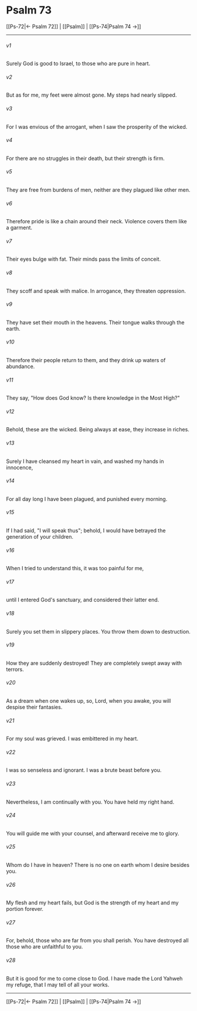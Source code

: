 # Psalm 73

[[Ps-72|← Psalm 72]] | [[Psalm]] | [[Ps-74|Psalm 74 →]]
***



###### v1 
Surely God is good to Israel, to those who are pure in heart. 

###### v2 
But as for me, my feet were almost gone. My steps had nearly slipped. 

###### v3 
For I was envious of the arrogant, when I saw the prosperity of the wicked. 

###### v4 
For there are no struggles in their death, but their strength is firm. 

###### v5 
They are free from burdens of men, neither are they plagued like other men. 

###### v6 
Therefore pride is like a chain around their neck. Violence covers them like a garment. 

###### v7 
Their eyes bulge with fat. Their minds pass the limits of conceit. 

###### v8 
They scoff and speak with malice. In arrogance, they threaten oppression. 

###### v9 
They have set their mouth in the heavens. Their tongue walks through the earth. 

###### v10 
Therefore their people return to them, and they drink up waters of abundance. 

###### v11 
They say, "How does God know? Is there knowledge in the Most High?" 

###### v12 
Behold, these are the wicked. Being always at ease, they increase in riches. 

###### v13 
Surely I have cleansed my heart in vain, and washed my hands in innocence, 

###### v14 
For all day long I have been plagued, and punished every morning. 

###### v15 
If I had said, "I will speak thus"; behold, I would have betrayed the generation of your children. 

###### v16 
When I tried to understand this, it was too painful for me, 

###### v17 
until I entered God's sanctuary, and considered their latter end. 

###### v18 
Surely you set them in slippery places. You throw them down to destruction. 

###### v19 
How they are suddenly destroyed! They are completely swept away with terrors. 

###### v20 
As a dream when one wakes up, so, Lord, when you awake, you will despise their fantasies. 

###### v21 
For my soul was grieved. I was embittered in my heart. 

###### v22 
I was so senseless and ignorant. I was a brute beast before you. 

###### v23 
Nevertheless, I am continually with you. You have held my right hand. 

###### v24 
You will guide me with your counsel, and afterward receive me to glory. 

###### v25 
Whom do I have in heaven? There is no one on earth whom I desire besides you. 

###### v26 
My flesh and my heart fails, but God is the strength of my heart and my portion forever. 

###### v27 
For, behold, those who are far from you shall perish. You have destroyed all those who are unfaithful to you. 

###### v28 
But it is good for me to come close to God. I have made the Lord Yahweh my refuge, that I may tell of all your works.

***
[[Ps-72|← Psalm 72]] | [[Psalm]] | [[Ps-74|Psalm 74 →]]
